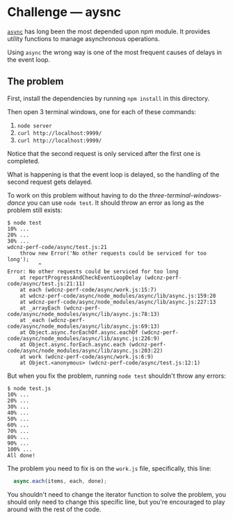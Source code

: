 # Challenge — aysnc

[`async`](https://www.npmjs.com/package/async) has long been the most depended
upon npm module. It provides utility functions to manage asynchronous operations.

Using `async` the wrong way is one of the most frequent causes of delays in
the event loop.

## The problem

First, install the dependencies by running `npm install` in this directory.

Then open 3 terminal windows, one for each of these commands:

1. `node server`
2. `curl http://localhost:9999/`
3. `curl http://localhost:9999/`

Notice that the second request is only serviced after the first one is completed.

What is happening is that the event loop is delayed, so the handling of the second request gets delayed.

To work on this problem without having to do the *three-terminal-windows-dance* you can use `node test`.
It should throw an error as long as the problem still exists:

```
$ node test
10% ...
20% ...
30% ...
wdcnz-perf-code/async/test.js:21
    throw new Error('No other requests could be serviced for too long');
          ^
Error: No other requests could be serviced for too long
    at reportProgressAndCheckEventLoopDelay (wdcnz-perf-code/async/test.js:21:11)
    at each (wdcnz-perf-code/async/work.js:15:7)
    at wdcnz-perf-code/async/node_modules/async/lib/async.js:159:20
    at wdcnz-perf-code/async/node_modules/async/lib/async.js:227:13
    at _arrayEach (wdcnz-perf-code/async/node_modules/async/lib/async.js:78:13)
    at _each (wdcnz-perf-code/async/node_modules/async/lib/async.js:69:13)
    at Object.async.forEachOf.async.eachOf (wdcnz-perf-code/async/node_modules/async/lib/async.js:226:9)
    at Object.async.forEach.async.each (wdcnz-perf-code/async/node_modules/async/lib/async.js:203:22)
    at work (wdcnz-perf-code/async/work.js:6:9)
    at Object.<anonymous> (wdcnz-perf-code/async/test.js:12:1)
```

But when you fix the problem, running `node test` shouldn't throw any errors:

```
$ node test.js
10% ...
20% ...
30% ...
40% ...
50% ...
60% ...
70% ...
80% ...
90% ...
100% ...
All done!
```

The problem you need to fix is on the `work.js` file, specifically, this line:

```javascript
  async.each(items, each, done);
```

You shouldn't need to change the iterator function to solve the problem, you should only need to change this specific line, but you're encouraged to play around with the rest of the code.
